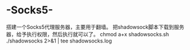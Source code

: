 # -Socks5-
搭建一个Socks5代理服务器，主要用于翻墙。
把shadowsock脚本下载到服务器，给予执行权限，然后执行就可以了。
chmod a+x shadowsocks.sh
./shadowsocks 2>&1 | tee shadowsocks.log
